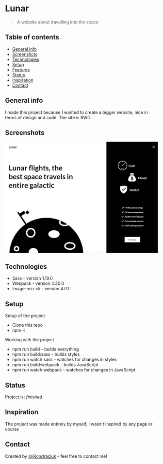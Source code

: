 # Lunar
> A website about travelling into the space

## Table of contents
* [General info](#general-info)
* [Screenshots](#screenshots)
* [Technologies](#technologies)
* [Setup](#setup)
* [Features](#features)
* [Status](#status)
* [Inspiration](#inspiration)
* [Contact](#contact)

## General info
I made this project because I wanted to create a bigger website, nice in terms of design and code. The site is RWD

## Screenshots
![Example screenshot](./screenshots/home.png)

## Technologies
* Sass - version 1.19.0
* Webpack - version 4.30.0
* Image-min-cli - version 4.0.1

## Setup
Setup of the project
* Clone this repo
* npm -i

Working with the project
* npm run build - builds everything
* npm run build:sass - builds styles
* npm run watch:sass - watches for changes in styles
* npm run build:webpack - builds JavaScript
* npm run watch:webpack - watches for changes in JavaScript

## Status
Project is: _finished_

## Inspiration
The project was made entirely by myself, I wasn't inspired by any page or course

## Contact
Created by [@jKondraciuk](https://jkondraciuk.github.io/portfolio/) - feel free to contact me!